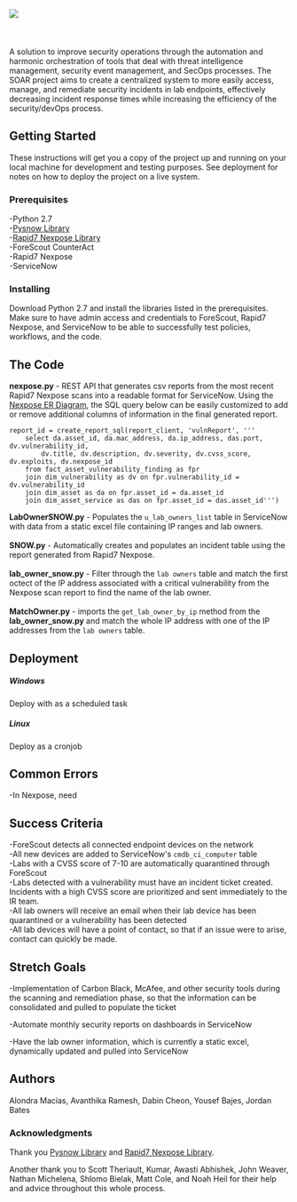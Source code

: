 <img align = "left" src="https://i.imgur.com/g89b9Na.png">
<br><br><br><br>
A solution to improve security operations through the automation and harmonic orchestration of tools that deal with threat intelligence management, security event management, and SecOps processes. The SOAR project aims to create a centralized system to more easily access, manage, and remediate security incidents in lab endpoints, effectively decreasing incident response times while increasing the efficiency of the security/devOps process.



## Getting Started

These instructions will get you a copy of the project up and running on your local machine for development and testing purposes. See deployment for notes on how to deploy the project on a live system.

### Prerequisites

-Python 2.7 <br>
-<a href="https://github.com/rbw0/pysnow">Pysnow Library</a><br>
-<a href="https://github.com/rapid7/vm-console-client-python/blob/master/rapid7vmconsole/rest.py">Rapid7 Nexpose Library</a><br>
-ForeScout CounterAct<br>
-Rapid7 Nexpose<br>
-ServiceNow 

### Installing

Download Python 2.7 and install the libraries listed in the prerequisites. Make sure to have admin access and credentials to ForeScout, Rapid7 Nexpose, and ServiceNow to be able to successfully test policies, workflows, and the code. 


## The Code
<b>nexpose.py</b> - REST API that generates csv reports from the most recent Rapid7 Nexpose scans into a readable format for ServiceNow. Using the <a href="https://help.rapid7.com/nexpose/en-us/warehouse/warehouse-schema.html">Nexpose ER Diagram</a>, the SQL query below can be easily customized to add or remove additional columns of information in the final generated report.<br> 
```
report_id = create_report_sql(report_client, 'vulnReport', '''
    select da.asset_id, da.mac_address, da.ip_address, das.port, dv.vulnerability_id, 
        dv.title, dv.description, dv.severity, dv.cvss_score, dv.exploits, dv.nexpose_id
    from fact_asset_vulnerability_finding as fpr 
    join dim_vulnerability as dv on fpr.vulnerability_id = dv.vulnerability_id 
    join dim_asset as da on fpr.asset_id = da.asset_id 
    join dim_asset_service as das on fpr.asset_id = das.asset_id''')

```
<b>LabOwnerSNOW.py</b> - Populates the `u_lab_owners_list` table in ServiceNow with data from a static excel file containing IP ranges and lab owners. <br>
<br><b>SNOW.py</b> - Automatically creates and populates an incident table using the report generated from Rapid7 Nexpose. <br><br>
<b>lab_owner_snow.py</b> -  Filter through the `lab owners` table and match the first octect of the IP address associated with a critical vulnerability from the Nexpose scan report to find the name of the lab owner.<br><br>
<b>MatchOwner.py</b> - imports the `get_lab_owner_by_ip` method from the <b>lab_owner_snow.py</b> and match the whole IP address with one of the IP addresses from the `lab owners` table.   

## Deployment

##### Windows
Deploy with as a scheduled task

##### Linux
Deploy as a cronjob

## Common Errors
-In Nexpose, need

## Success Criteria

-ForeScout detects all connected endpoint devices on the network<br>
-All new devices are added to ServiceNow's `cmdb_ci_computer` table<br>
-Labs with a CVSS score of 7-10 are automatically quarantined through ForeScout<br>
-Labs detected with a vulnerability must have an incident ticket created. Incidents with a high CVSS score are prioritized and sent immediately to the IR team. <br>
-All lab owners will receive an email when their lab device has been quarantined or a vulnerability has been detected <br>
-All lab devices will have a point of contact, so that if an issue were to arise, contact can quickly be made.

## Stretch Goals 

-Implementation of Carbon Black, McAfee, and other security tools during the scanning and remediation phase, so that the information can be consolidated and pulled to populate the ticket <br> 

-Automate monthly security reports on dashboards in ServiceNow

-Have the lab owner information, which is currently a static excel, dynamically updated and pulled into ServiceNow 

## Authors
 Alondra Macias, Avanthika Ramesh, Dabin Cheon, Yousef Bajes, Jordan Bates

### Acknowledgments
Thank you <a href="https://github.com/rbw0/pysnow">Pysnow Library</a> and <a href="https://github.com/rapid7/vm-console-client-python/blob/master/rapid7vmconsole/rest.py">Rapid7 Nexpose Library</a>. <br>

Another thank you to Scott Theriault, Kumar, Awasti Abhishek, John Weaver, Nathan Michelena, Shlomo Bielak, Matt Cole, and Noah Heil for their help and advice throughout this whole process. 



<br>
